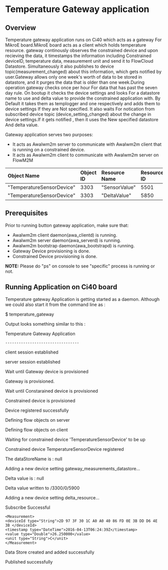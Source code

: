 # Temperature Gateway application

## Overview
Temperature gateway application runs on Ci40 which acts as a gateway For MikroE board.MikroE board acts as a client which holds temperature resource. gateway continously observes the constrained device and upon recieving the data, it timestamps the information including  Constrained deviceID, temperature data, measurement unit and send it to FlowCloud Datastore. Simultaneously it also publishes to device topic(measurement_changed) about this information, which gets notified by user.Gateway allows only one week's worth of data to be stored in datastore, and it purges the data that is older than one week.During operation gateway checks once per hour For data that has past the seven day rule.
On bootup it checks the device settings and looks For a datastore name to use and delta value to provide the constrained application with. By Default it takes them as templogger and one respectively and adds them to device settings If they are Not  specified.
It also waits For notication from subscribed device topic (device_setting_changed) about the change in device settings.If it gets notified , then it uses the New specified datastore And delta value. 


Gateway application serves two purposes:
- It acts as Awalwm2m server to communicate with Awalwm2m client that is running on a constrained device.
- It acts as Awalwm2m client to communicate with Awalwm2m server on FlowM2M

| Object Name               | Object ID      | Resource Name | Resource ID |
| :----                     | :--------------| :-------------| :-----------|
| "TemperatureSensorDevice" | 3303           | "SensorValue"      | 5501        |
| "TemperatureSensorDevice" | 3303           | "DeltaValue"       | 5850        |


## Prerequisites
Prior to running button gateway application, make sure that:
- Awalwm2m client daemon(awa_clientd) is running.
- Awalwm2m server daemon(awa_serverd) is running.
- Awalwm2m bootstrap daemon(awa_bootstrapd) is running.
- Gateway Device provisioning is done.
- Constrained Device provisioning is done.

**NOTE:** Please do "ps" on console to see "specific" process is running or not.

## Running Application on Ci40 board
Temperature gateway Application is getting started as a daemon. Although we could also start it from the command line as :

$ temperature_gateway

Output looks something similar to this :

Temperature Gateway Application
```
---------------------------------
```

client session established


server session established


Wait until Gateway device is provisioned


Gateway is provisioned.


Wait until Constarained device is provisioned


Constrained device is provisioned


Device registered successfully


Defining flow objects on server

Defining flow objects on client

Waiting for constrained device 'TemperatureSensorDevice' to be up

Constrained device TemperatureSensorDevice registered


The dataStoreName is : null

Adding a new device setting gateway_measurements_datastore...


Delta value is : null

Delta value written to /3300/0/5900 

Adding a new device setting delta_resource...


Subscribe Successful

```
<Measurement>
<deviceId type="String">2D 97 3F 30 1C A0 A0 40 86 FD 0E 3B DD D6 4E 3B </deviceId>
<timestamp type="DateTime">2016-04-13T06:24:39Z</timestamp>
<value type="Double">26.250000</value>
<unit type="String">C</unit>
</Measurement>
```
Data Store created and added successfully

Published successfully
